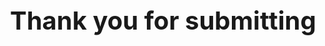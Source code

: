 <!DOCTYPE html>
<html lang="en">
<head>
  <meta charset="UTF-8">
  <meta http-equiv="X-UA-Compatible" content="IE=Edge">
  <meta name="viewport" content="width=device-width, initial-scale=1">

  <title>HTML</title>
  
  <!-- HTML -->
  

  <!-- Custom Styles -->
  <link rel="stylesheet" href="style.css">
</head>

<body>
  <!-- Project -->
  <script src="main.js"></script>
  <h1>Thank you for submitting</h1>
</body>
<style>
  @import url('https://fonts.googleapis.com/css2?family=Asap&display=swap');
body {
    font-size: 15pt;
}

h1 {
  font-family: 'Asap', sans-serif;
  font-size: 80px;
  text-align: center;
}
</style>
</html>
